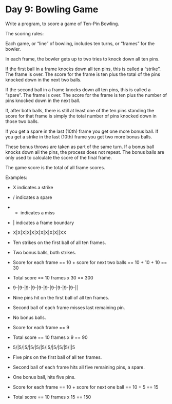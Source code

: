 # Day 9: Bowling Game

Write a program, to score a game of Ten-Pin Bowling.

The scoring rules:

Each game, or “line” of bowling, includes ten turns, or “frames” for the bowler.

In each frame, the bowler gets up to two tries to knock down all ten pins.

If the first ball in a frame knocks down all ten pins, this is called a “strike”. The frame is over. The score for the frame is ten plus the total of the pins knocked down in the next two balls.

If the second ball in a frame knocks down all ten pins, this is called a “spare”. The frame is over. The score for the frame is ten plus the number of pins knocked down in the next ball.

If, after both balls, there is still at least one of the ten pins standing the score for that frame is simply the total number of pins knocked down in those two balls.

If you get a spare in the last (10th) frame you get one more bonus ball. If you get a strike in the last (10th) frame you get two more bonus balls.

These bonus throws are taken as part of the same turn. If a bonus ball knocks down all the pins, the process does not repeat. The bonus balls are only used to calculate the score of the final frame.

The game score is the total of all frame scores.

Examples:

* X indicates a strike
* / indicates a spare
* - indicates a miss
* | indicates a frame boundary

* X|X|X|X|X|X|X|X|X|X||XX
* Ten strikes on the first ball of all ten frames.
* Two bonus balls, both strikes.
* Score for each frame == 10 + score for next two balls == 10 + 10 + 10 == 30
* Total score == 10 frames x 30 == 300

* 9-|9-|9-|9-|9-|9-|9-|9-|9-|9-||
* Nine pins hit on the first ball of all ten frames.
* Second ball of each frame misses last remaining pin.
* No bonus balls.
* Score for each frame == 9
* Total score == 10 frames x 9 == 90

* 5/|5/|5/|5/|5/|5/|5/|5/|5/|5/||5
* Five pins on the first ball of all ten frames.
* Second ball of each frame hits all five remaining pins, a spare.
* One bonus ball, hits five pins.
* Score for each frame == 10 + score for next one ball == 10 + 5 == 15
* Total score == 10 frames x 15 == 150